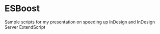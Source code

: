 # ESBoost
Sample scripts for my presentation on speeding up InDesign and InDesign Server ExtendScript
